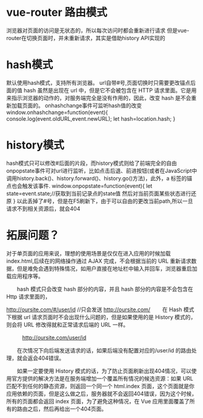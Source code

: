 # vue-router 路由模式
浏览器对页面的访问是无状态的，所以每次访问时都会重新进行请求
但是vue-router在切换页面时，并未重新请求，其实是借助history API实现的
# hash模式
默认使用hash模式，支持所有浏览器。
url自带#号,页面切换时只需要更改锚点后面的值 
hash 虽然是出现在 url 中，但是它不会被包含在 HTTP 请求里面。它是用来指示浏览器的动作的，对服务端完全是没有作用的，因此，改变 hash 是不会重新加载页面的。
onhashchange事件可监听hash值的改变
window.onhashchange=function(event){
    console.log(event.oldURL,event.newURL);
    let hash=location.hash;
}
# history模式 
hash模式只可以修改#后面的片段，而history模式则给了前端完全的自由
onpopstate事件可对url进行监听，比如点击后退、前进按钮(或者在JavaScript中调用history.back()、history.forward()、history.go()方法)，此外，a 标签的锚点也会触发该事件.
window.onpopstate=function(event){
    let state=event.state;//获取到当前记录点的state值 然后对当前页面某些状态进行还原
} 
以此丢掉了#号，但是在F5刷新下，由于可以自由的更改当前path,所以一旦请求不到相关资源后，就会404

# 拓展问题？
对于单页面的应用来说，理想的使用场景是仅仅在进入应用的时候加载 index.html,后续在的网络操作通过 AJAX 完成，不会根据当前的 URL 重新请求数据，但是难免会遇到特殊情况，如用户直接在地址栏中输入并回车，浏览器重启加载应用程序等。

　　hash 模式只会改变 hash 部分的内容，并且 hash 部分的内容是不会包含在 Http 请求里面的，

http://oursite.com/#/user/id  //只会发送 http://oursite.com/
　　在 Hash 模式下根据 url 请求页面时不会出现什么问题的，但是如果使用的是 History 模式的，则会将 URL 修改得就和正常请求后端的 URL 一样。

　　　http://oursite.com/user/id

　　在次情况下向后端发送请求的话，如果后端没有配置对应的/user/id 的路由处理，就会返会404错误。

　　如果一定要使用 History 模式的话，为了防止页面刷新出现404情况，可以使用官方提供的解决方法是在服务端增加一个覆盖所有情况的候选资源：如果 URL 匹配不到任何的静态资源，则返回一个同一个 html.index 页面，这个页面就是你应用依赖的页面，但是这么做之后，服务器就不会返回404错误，因为这个时候，所有的页面都会返回 index 页面，为了避免这种情况，在 Vue 应用里面覆盖了所有的路由之后，然后再给出一个404页面。 